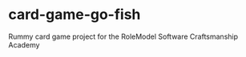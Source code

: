 card-game-go-fish
=================
Rummy card game project for the RoleModel Software Craftsmanship Academy